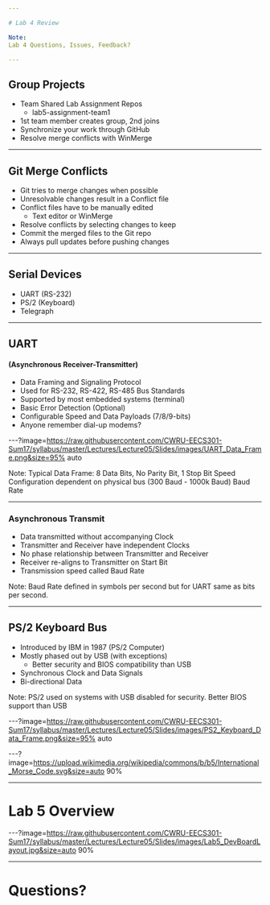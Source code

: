 ```yaml
---

# Lab 4 Review

Note:
Lab 4 Questions, Issues, Feedback?

---
```


## Group Projects

* Team Shared Lab Assignment Repos
	* lab5-assignment-team1
* 1st team member creates group, 2nd joins
* Synchronize your work through GitHub
* Resolve merge conflicts with WinMerge

---

## Git Merge Conflicts

* Git tries to merge changes when possible
* Unresolvable changes result in a Conflict file
* Conflict files have to be manually edited
	* Text editor or WinMerge
* Resolve conflicts by selecting changes to keep
* Commit the merged files to the Git repo
* Always pull updates before pushing changes

---

## Serial Devices

* UART (RS-232)
* PS/2 (Keyboard)
* Telegraph

---

## UART 
#### (Asynchronous Receiver-Transmitter)

* Data Framing and Signaling Protocol
* Used for RS-232, RS-422, RS-485 Bus Standards
* Supported by most embedded systems (terminal)
* Basic Error Detection (Optional)
* Configurable Speed and Data Payloads (7/8/9-bits)
* Anyone remember dial-up modems?

---?image=https://raw.githubusercontent.com/CWRU-EECS301-Sum17/syllabus/master/Lectures/Lecture05/Slides/images/UART_Data_Frame.png&size=95% auto

Note:
Typical Data Frame: 8 Data Bits, No Parity Bit, 1 Stop Bit
Speed Configuration dependent on physical bus (300 Baud - 1000k Baud)
Baud Rate 

---

### Asynchronous Transmit

* Data transmitted without accompanying Clock
* Transmitter and Receiver have independent Clocks
* No phase relationship between Transmitter and Receiver
* Receiver re-aligns to Transmitter on Start Bit
* Transmission speed called Baud Rate

Note:
Baud Rate defined in symbols per second but for UART same as bits per second.

---

## PS/2 Keyboard Bus

* Introduced by IBM in 1987 (PS/2 Computer)
* Mostly phased out by USB (with exceptions)
	* Better security and BIOS compatibility than USB
* Synchronous Clock and Data Signals
* Bi-directional Data

Note:
PS/2 used on systems with USB disabled for security.
Better BIOS support than USB

---?image=https://raw.githubusercontent.com/CWRU-EECS301-Sum17/syllabus/master/Lectures/Lecture05/Slides/images/PS2_Keyboard_Data_Frame.png&size=95% auto


---?image=https://upload.wikimedia.org/wikipedia/commons/b/b5/International_Morse_Code.svg&size=auto 90%


---

# Lab 5 Overview

---?image=https://raw.githubusercontent.com/CWRU-EECS301-Sum17/syllabus/master/Lectures/Lecture05/Slides/images/Lab5_DevBoardLayout.jpg&size=auto 90%

---

# Questions?